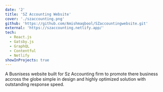```yaml
---
date: '2'
title: 'SZ Accounting Website'
cover: './szaccounting.png'
github: 'https://github.com/Amishmaqbool/SZaccountingwebsite.git'
external: 'https://szaccounting.netlify.app/'
tech:
  - React.js
  - Gatsby.js
  - GraphQL
  - Contentful
  - Netlify
showInProjects: true
---
```


A Busnisess website built for Sz Accounting firm to promote there business accross the globe simple in design and highly optimized solution with outstanding response speed.
